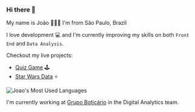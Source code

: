### Hi there 👋

My name is João 👨🏼‍💻️ I'm from São Paulo, Brazil 

I love development 💻 and I'm currently improving my skills on both `Front End` and `Data Analysis`.

Checkout my live projects: 

- <a href="https://quiz-play-it.netlify.app/">Quiz Game</a> 🕹️
- <a href="https://star-wars-react-api.netlify.app/">Star Wars Data</a> ⭐️


![Joao's Most Used Languages](https://github-readme-stats.vercel.app/api/top-langs/?username=joaopedromatias&langs_count=10&theme=radical&layout=compact)

I'm currently working at <a href="https://github.com/grupoboticario">Grupo Boticário</a> in the Digital Analytics team.
